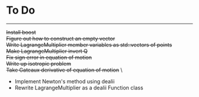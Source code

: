# To Do
----------------
~~Install boost~~ \
~~Figure out how to construct an empty vector~~ \
~~Write LagrangeMultiplier member variables as std::vectors of points~~ \
~~Make LagrangeMultiplier invert Q~~ \
~~Fix sign error in equation of motion~~ \
~~Write up isotropic problem~~ \
~~Take Gateaux derivative of equation of motion~~ \
* Implement Newton's method using dealii
* Rewrite LagrangeMultiplier as a dealii Function class
